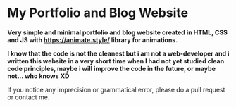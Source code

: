 # My Portfolio and Blog Website 
**Very simple and minimal portfolio and blog website created in HTML, CSS and JS with https://animate.style/ library for animations.**

**I know that the code is not the cleanest but i am not a web-developer and i written this website in a very short time when I had not yet studied clean code principles, maybe i will improve the code in the future, or maybe not... who knows XD**

If you notice any imprecision or grammatical error, please do a pull request or contact me.